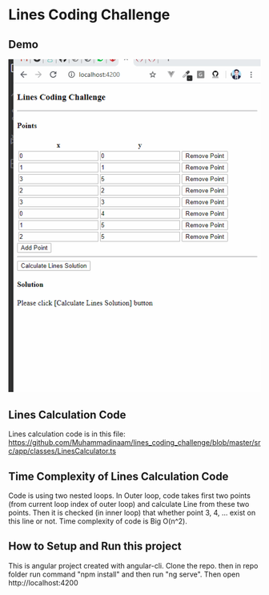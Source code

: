 # Lines Coding Challenge

## Demo
![Demo](demo/demo.gif)

## Lines Calculation Code
Lines calculation code is in this file:
https://github.com/Muhammadinaam/lines_coding_challenge/blob/master/src/app/classes/LinesCalculator.ts

## Time Complexity of Lines Calculation Code
Code is using two nested loops. In Outer loop, code takes first two points (from current loop index of outer loop) and calculate Line from these two points. Then it is checked (in inner loop) that whether point 3, 4, ... exist on this line or not. Time complexity of code is Big O(n^2).

## How to Setup and Run this project
This is angular project created with angular-cli. Clone the repo. then in repo folder run command "npm install" and then run "ng serve". Then open http://localhost:4200



